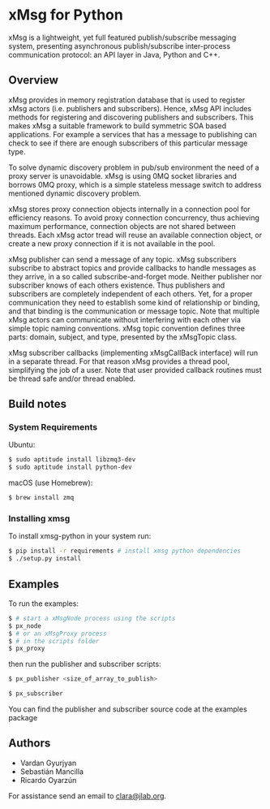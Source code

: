 # xMsg for Python

xMsg is a lightweight, yet full featured publish/subscribe messaging system, presenting asynchronous publish/subscribe inter-process communication protocol: an API layer in Java, Python and C++.


## Overview

xMsg provides in memory registration database that is used to register xMsg actors (i.e. publishers and subscribers). Hence, xMsg API includes methods for registering and discovering publishers and subscribers. This makes xMsg a suitable framework to build symmetric SOA based applications. For example a services that has a message to publishing can check to see if there are enough subscribers of this particular message type.

To solve dynamic discovery problem in pub/sub environment the need of a proxy server is unavoidable. xMsg is using 0MQ socket libraries and borrows 0MQ proxy, which is a simple stateless message switch to address mentioned dynamic discovery problem.

xMsg stores proxy connection objects internally in a connection pool for efficiency reasons. To avoid proxy connection concurrency, thus achieving maximum performance, connection objects are not shared between threads. Each xMsg actor tread will reuse an available connection object, or create a new proxy connection if it is not available in the pool.

xMsg publisher can send a message of any topic. xMsg subscribers subscribe to abstract topics and provide callbacks to handle messages as they arrive, in a so called subscribe-and-forget mode. Neither publisher nor subscriber knows of each others existence. Thus publishers and subscribers are completely independent of each others. Yet, for a proper communication they need to establish some kind of relationship or binding, and that binding is the communication or message topic. Note that multiple xMsg actors can communicate without interfering with each other via simple topic naming conventions. xMsg topic convention defines three parts: domain, subject, and type, presented by the xMsgTopic class.

xMsg subscriber callbacks (implementing xMsgCallBack interface) will run in a separate thread. For that reason xMsg provides a thread pool, simplifying the job of a user. Note that user provided callback routines must be thread safe and/or thread enabled.


## Build notes

### System Requirements

Ubuntu:
```sh
$ sudo aptitude install libzmq3-dev
$ sudo aptitude install python-dev
```

macOS (use Homebrew):
```sh
$ brew install zmq
```

### Installing xmsg

To install xmsg-python in your system run:

```sh
$ pip install -r requirements # install xmsg python dependencies
$ ./setup.py install
```


## Examples

To run the examples:

```sh
$ # start a xMsgNode process using the scripts
$ px_node
$ # or an xMsgProxy process 
$ # in the scripts folder
$ px_proxy
```

then run the publisher and subscriber scripts:

```sh
$ px_publisher <size_of_array_to_publish>
```

```sh
$ px_subscriber
```

You can find the publisher and subscriber source code at the examples package


## Authors

* Vardan Gyurjyan
* Sebastián Mancilla
* Ricardo Oyarzún

For assistance send an email to [clara@jlab.org](mailto:clara@jlab.org).
